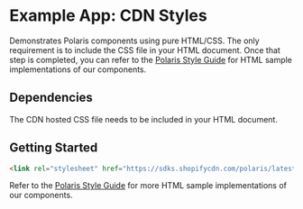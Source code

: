 # Example App: CDN Styles

Demonstrates Polaris components using pure HTML/CSS. The only requirement is to include the CSS file in your HTML document. Once that step is completed, you can refer to the [Polaris Style Guide](https://polaris.shopify.com/) for HTML sample implementations of our components.

## Dependencies

The CDN hosted CSS file needs to be included in your HTML document.

## Getting Started

```html
<link rel="stylesheet" href="https://sdks.shopifycdn.com/polaris/latest/polaris.css" />
```
Refer to the [Polaris Style Guide](https://polaris.shopify.com/) for more HTML sample implementations of our components.
